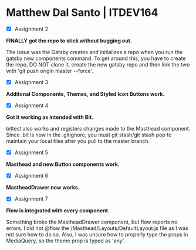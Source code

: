 # Matthew Dal Santo | ITDEV164

- [x] Assignment 2

**FINALLY got the repo to stick without bugging out.**

The issue was the Gatsby creates and initializes a repo when you run the gatsby new components command.  To get around this, you have to create the repo, DO NOT clone it, create the new gatsby repo and then link the two with 'git push origin master --force'.

- [x] Assignment 3

**Additonal Components, Themes, and Styled Icon Buttons work.**

- [x] Assignment 4

**Got it working as intended with Bit.**

bittest also works and registers changes made to the Masthead component.
Since .bit is now in the .gitignore, you must git stash/git stash pop to maintain your local files after you pull to the master branch.

- [x] Assignment 5

**Masthead and new Button components work.**

- [x] Assignment 6

**MastheadDrawer now works.**

- [x] Assignment 7

**Flow is integrated with every component.**

Something broke the MastheadDrawer component, but flow reports no errors.  I did not @flow the /Masthead/Layouts/DefaultLayout.js file as I was not sure how to do so.  Also, I was unsure how to properly type the props in MediaQuery, so the theme prop is typed as 'any'.

